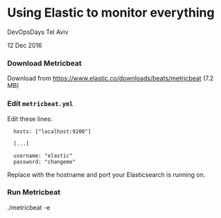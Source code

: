 # Using Elastic to monitor everything
DevOpsDays Tel Aviv

12 Dec 2016

### Download Metricbeat
Download from https://www.elastic.co/downloads/beats/metricbeat (7.2 MB)

### Edit `metricbeat.yml`
Edit these lines:
```
  hosts: ["localhost:9200"]
  
  [...]
  
  username: "elastic"
  password: "changeme"
```

Replace with the hostname and port your Elasticsearch is running on.

### Run Metricbeat
./metricbeat -e
